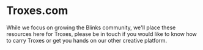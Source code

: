# Troxes.com
While we focus on growing the Blinks community, we'll place these resources here for Troxes, please be in touch if you would like to know how to carry Troxes or get you hands on our other creative platform.
